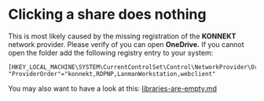 # Clicking a share does nothing

This is most likely caused by the missing registration of the **KONNEKT** network provider. Please verify of you can open **OneDrive.** If you cannot open the folder add the following registry entry to your system:

```
[HKEY_LOCAL_MACHINE\SYSTEM\CurrentControlSet\Control\NetworkProvider\Order
"ProviderOrder"="konnekt,RDPNP,LanmanWorkstation,webclient"
```

You may also want to have a look at this: [libraries-are-empty.md](causes-of-missing-content/empty-libraries/libraries-are-empty.md "mention")
